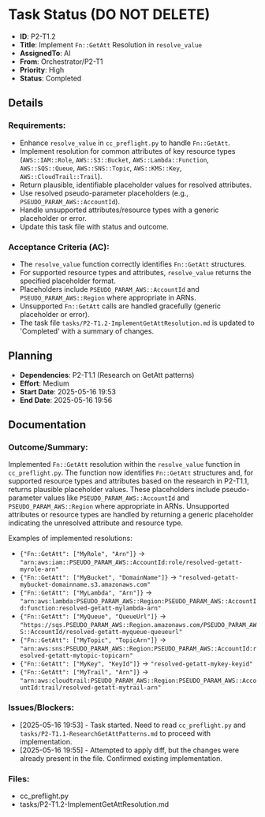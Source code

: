 # Task Status (DO NOT DELETE)
- **ID**: P2-T1.2
- **Title**: Implement `Fn::GetAtt` Resolution in `resolve_value`
- **AssignedTo**: AI
- **From**: Orchestrator/P2-T1
- **Priority**: High
- **Status**: Completed
## Details
### Requirements:
- Enhance `resolve_value` in `cc_preflight.py` to handle `Fn::GetAtt`.
- Implement resolution for common attributes of key resource types (`AWS::IAM::Role`, `AWS::S3::Bucket`, `AWS::Lambda::Function`, `AWS::SQS::Queue`, `AWS::SNS::Topic`, `AWS::KMS::Key`, `AWS::CloudTrail::Trail`).
- Return plausible, identifiable placeholder values for resolved attributes.
- Use resolved pseudo-parameter placeholders (e.g., `PSEUDO_PARAM_AWS::AccountId`).
- Handle unsupported attributes/resource types with a generic placeholder or error.
- Update this task file with status and outcome.

### Acceptance Criteria (AC):
- The `resolve_value` function correctly identifies `Fn::GetAtt` structures.
- For supported resource types and attributes, `resolve_value` returns the specified placeholder format.
- Placeholders include `PSEUDO_PARAM_AWS::AccountId` and `PSEUDO_PARAM_AWS::Region` where appropriate in ARNs.
- Unsupported `Fn::GetAtt` calls are handled gracefully (generic placeholder or error).
- The task file `tasks/P2-T1.2-ImplementGetAttResolution.md` is updated to 'Completed' with a summary of changes.

## Planning
- **Dependencies**: P2-T1.1 (Research on GetAtt patterns)
- **Effort**: Medium
- **Start Date**: 2025-05-16 19:53
- **End Date**: 2025-05-16 19:56

## Documentation
### Outcome/Summary:
Implemented `Fn::GetAtt` resolution within the `resolve_value` function in `cc_preflight.py`. The function now identifies `Fn::GetAtt` structures and, for supported resource types and attributes based on the research in P2-T1.1, returns plausible placeholder values. These placeholders include pseudo-parameter values like `PSEUDO_PARAM_AWS::AccountId` and `PSEUDO_PARAM_AWS::Region` where appropriate in ARNs. Unsupported attributes or resource types are handled by returning a generic placeholder indicating the unresolved attribute and resource type.

Examples of implemented resolutions:
- `{"Fn::GetAtt": ["MyRole", "Arn"]}` -> `"arn:aws:iam::PSEUDO_PARAM_AWS::AccountId:role/resolved-getatt-myrole-arn"`
- `{"Fn::GetAtt": ["MyBucket", "DomainName"]}` -> `"resolved-getatt-mybucket-domainname.s3.amazonaws.com"`
- `{"Fn::GetAtt": ["MyLambda", "Arn"]}` -> `"arn:aws:lambda:PSEUDO_PARAM_AWS::Region:PSEUDO_PARAM_AWS::AccountId:function:resolved-getatt-mylambda-arn"`
- `{"Fn::GetAtt": ["MyQueue", "QueueUrl"]}` -> `"https://sqs.PSEUDO_PARAM_AWS::Region.amazonaws.com/PSEUDO_PARAM_AWS::AccountId/resolved-getatt-myqueue-queueurl"`
- `{"Fn::GetAtt": ["MyTopic", "TopicArn"]}` -> `"arn:aws:sns:PSEUDO_PARAM_AWS::Region:PSEUDO_PARAM_AWS::AccountId:resolved-getatt-mytopic-topicarn"`
- `{"Fn::GetAtt": ["MyKey", "KeyId"]}` -> `"resolved-getatt-mykey-keyid"`
- `{"Fn::GetAtt": ["MyTrail", "Arn"]}` -> `"arn:aws:cloudtrail:PSEUDO_PARAM_AWS::Region:PSEUDO_PARAM_AWS::AccountId:trail/resolved-getatt-mytrail-arn"`

### Issues/Blockers:
- [2025-05-16 19:53] - Task started. Need to read `cc_preflight.py` and `tasks/P2-T1.1-ResearchGetAttPatterns.md` to proceed with implementation.
- [2025-05-16 19:55] - Attempted to apply diff, but the changes were already present in the file. Confirmed existing implementation.
### Files:
- cc_preflight.py
- tasks/P2-T1.2-ImplementGetAttResolution.md